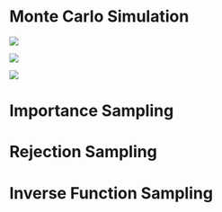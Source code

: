 
# Monte Carlo Simulation 
<p> <img src = https://github.com/TatevKaren/mathematics-statistics-for-data-science/blob/main/Statistical%20Sampling/Unbiased_MC_estimate.png?raw=true></p>

<p> <img src = https://github.com/TatevKaren/mathematics-statistics-for-data-science/blob/main/Statistical%20Sampling/Consistency:Efficiency_MC.png?raw=truehttps://github.com/TatevKaren/mathematics-statistics-for-data-science/blob/main/Statistical%20Sampling/Consistency:Efficiency_MC.png?raw=true>
</p>

<p> <img src =https://github.com/TatevKaren/mathematics-statistics-for-data-science/blob/main/Statistical%20Sampling/Rejection_Sampling.png?raw=true></p>

# Importance Sampling

# Rejection Sampling

# Inverse Function Sampling
